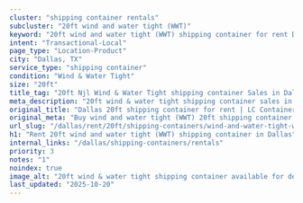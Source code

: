 ```yaml
---
cluster: "shipping container rentals"
subcluster: "20ft wind and water tight (WWT)"
keyword: "20ft wind and water tight (WWT) shipping container for rent Dallas, TX"
intent: "Transactional-Local"
page_type: "Location-Product"
city: "Dallas, TX"
service_type: "shipping container"
condition: "Wind & Water Tight"
size: "20ft"
title_tag: "20ft Njl Wind & Water Tight shipping container Sales in Dallas | LC Container"
meta_description: "20ft wind & water tight shipping container sales in Dallas. Fast delivery, competitive pricing. Serving shipping containers area. Quote ID: WGP. Call (214) 524-4168 for your free quote today."
original_title: "Dallas 20ft shipping container for rent | LC Container"
original_meta: "Buy wind and water tight (WWT) 20ft shipping container rent with local delivery in Dallas, TX. LC Container — local Since 2003. Request a fast quote today."
url_slug: "/dallas/rent/20ft/shipping-containers/wind-and-water-tight-wwt"
h1: "Rent 20ft wind and water tight (WWT) shipping container in Dallas"
internal_links: "/dallas/shipping-containers/rentals"
priority: 3
notes: "1"
noindex: true
image_alt: "20ft wind & water tight shipping container available for delivery in Dallas"
last_updated: "2025-10-20"
---
```


<!-- TODO: Add unique city/inventory copy, images, and internal links here. -->
